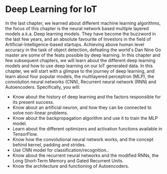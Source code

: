 # Deep Learning for IoT
In the last chapter, we learned about different machine learning algorithms, the focus of this chapter is the neural network based multiple layered models a.k.a. Deep learning models. They have become the buzzword in the last few years, and an absolute favourite of Investors in the field of Artificial-Intelligence-based startups. Achieving above human level accuracy in the task of object detection, defeating the world's Dan Nine Go master are some of the feats possible by deep learning. In this chapter and few subsequent chapters, we will learn about the different deep learning models and how to use deep learning on our IoT generated data. In this chapter, we will start with a glimpse to the journey of deep learning, and learn about four popular models, the multilayered perceptron (MLP), the convolution neural networks (CNN), Recurrent neural network (RNN) and Autoencoders. Specifically, you will:

* Know about the history of deep learning and the factors responsible for its present success.
* Know about an artificial neuron, and how they can be connected  to solve non-linear problems.
* Know about the backpropagation algorithm and use it to train the MLP model.
* Learn about the different optimizers and activation functions available in TensorFlow.
* Know how the convolutional neural network works, and the concept behind kernel, padding and strides.
* Use CNN model for classification/recognition..
* Know about the recurrent neural networks and the modified RNNs, the Long Short-Term Memory and Gated Recurrent Units.
* Know the architecture and functioning of Autoencoders. 
